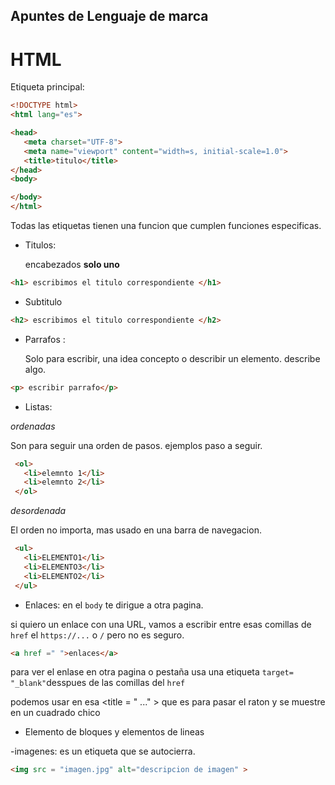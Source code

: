## Apuntes de Lenguaje de marca

# HTML

 Etiqueta principal:


 ```html 
 <!DOCTYPE html>
<html lang="es">

<head>
    <meta charset="UTF-8">
    <meta name="viewport" content="width=s, initial-scale=1.0">
    <title>titulo</title>
</head>
<body>

</body>
</html>
``` 




Todas las etiquetas tienen una funcion que cumplen funciones especificas.

- Titulos:

   encabezados  **solo uno**



```HTML
<h1> escribimos el titulo correspondiente </h1>
```

- Subtitulo

```HTML
<h2> escribimos el titulo correspondiente </h2>
```
- Parrafos :

  Solo para escribir, una idea concepto o describir un elemento. describe algo.
 ```html
 <p> escribir parrafo</p>
 ```
- Listas:

 *ordenadas*

 Son para seguir una orden de pasos. ejemplos paso a seguir.


 ```html
  <ol> 
    <li>elemnto 1</li>
    <li>elemnto 2</li>
  </ol> 
 ```
 *desordenada*

 El orden no importa, mas usado en una barra de navegacion. 



 ```html
  <ul>
    <li>ELEMENTO1</li>
    <li>ELEMENTO3</li>
    <li>ELEMENTO2</li>
  </ul>
 ```


- Enlaces:
 en el `body` te dirigue a otra pagina. 


si quiero un enlace con una URL, vamos a escribir entre esas comillas de `href` el `https://...`
o `/` pero no es seguro.



```html
<a href =" ">enlaces</a>
```
para ver el enlase en otra pagina o pestaña usa una etiqueta `target= "_blank"`desspues de las comillas del `href` 



 podemos usar en esa <title = " ..." > que es para pasar el raton y se muestre en un cuadrado chico


 - Elemento de bloques y elementos de lineas
   

 
 -imagenes:
 es un etiqueta que se autocierra.


 ```html
<img src = "imagen.jpg" alt="descripcion de imagen" >
 ```




